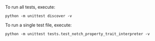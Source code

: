 To run all tests, execute:
```
python -m unittest discover -v
```

To run a single test file, execute:
```
python -m unittest tests.test_notch_property_trait_interpreter -v
```